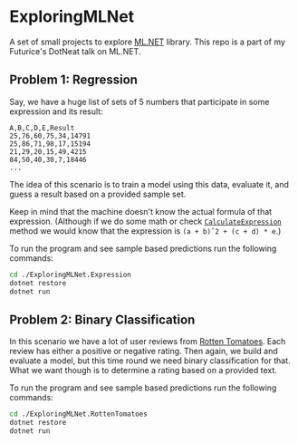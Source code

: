 # ExploringMLNet

A set of small projects to explore [ML.NET](https://dotnet.microsoft.com/apps/machinelearning-ai/ml-dotnet) library. This repo is a part of my Futurice's DotNeat talk on ML.NET.

## Problem 1: Regression

Say, we have a huge list of sets of 5 numbers that participate in some expression and its result:

```
A,B,C,D,E,Result
25,76,60,75,34,14791
25,86,71,98,17,15194
21,29,20,15,49,4215
84,50,40,30,7,18446
...
```

The idea of this scenario is to train a model using this data, evaluate it, and guess a result based on a provided sample set.

Keep in mind that the machine doesn't know the actual formula of that expression. (Although if we do some math or check [`CalculateExpression`](https://github.com/timiskhakov/ExploringMLNet/blob/master/ExploringMLNet.Expression/DataGenerator.cs#L25) method we would know that the expression is `(a + b)ˆ2 + (c + d) * e`.)

To run the program and see sample based predictions run the following commands:

```bash
cd ./ExploringMLNet.Expression
dotnet restore
dotnet run
```

## Problem 2: Binary Classification

In this scenario we have a lot of user reviews from [Rotten Tomatoes](https://www.rottentomatoes.com). Each review has either a positive or negative rating. Then again, we build and evaluate a model, but this time round we need binary classification for that. What we want though is to determine a rating based on a provided text.

To run the program and see sample based predictions run the following commands:

```bash
cd ./ExploringMLNet.RottenTomatoes
dotnet restore
dotnet run
```
